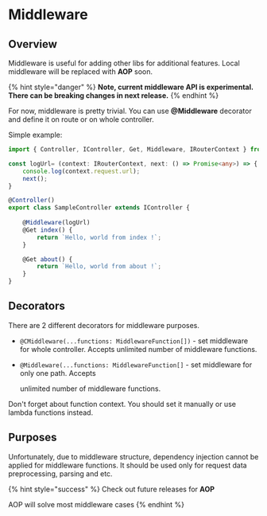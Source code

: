 # Middleware

## Overview

Middleware is useful for adding other libs for additional features. Local middleware will be replaced with **AOP** soon.

{% hint style="danger" %}
**Note, current middleware API is experimental. There can be breaking changes in next release.**
{% endhint %}

For now, middleware is pretty trivial. You can use **@Middleware** decorator and define it on route or on whole controller.

Simple example: 

```typescript
import { Controller, IController, Get, Middleware, IRouterContext } from "odi";

const logUrl= (context: IRouterContext, next: () => Promise<any>) => {
    console.log(context.request.url);
    next();
}

@Controller()
export class SampleController extends IController {
      
    @Middleware(logUrl)
    @Get index() {
        return `Hello, world from index !`;
    }

    @Get about() {
        return `Hello, world from about !`;
    }
}
```

## Decorators

There are 2 different decorators for middleware purposes. 

* `@CMiddleware(...functions: MiddlewareFunction[])` - set middleware for whole controller. Accepts unlimited number of middleware functions. 
* `@Middleware(...functions: MiddlewareFunction[]` - set middleware for only one path. Accepts 

  unlimited number of middleware functions. 

Don't forget about function context. You should set it manually or use lambda functions instead.

## Purposes

Unfortunately, due to middleware structure, dependency injection cannot be applied for middleware functions. It should be used only for request data preprocessing, parsing and etc. 

{% hint style="success" %}
Check out future releases for **AOP**

AOP will solve most middleware cases
{% endhint %}



